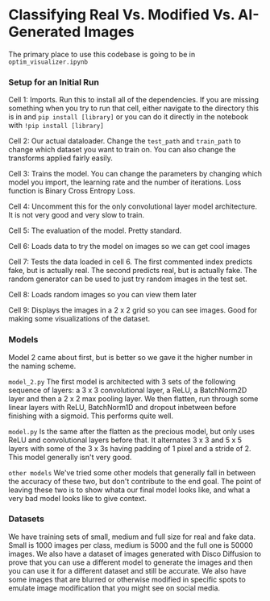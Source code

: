 # Classifying Real Vs. Modified Vs. AI-Generated Images

The primary place to use this codebase is going to be in ```optim_visualizer.ipynb```

### Setup for an Initial Run

Cell 1: Imports. Run this to install all of the dependencies. If you are missing something when you try to run that cell, either navigate to the directory this is in and ```pip install [library]``` or you can do it directly in the notebook with ```!pip install [library]```

Cell 2: Our actual dataloader. Change the ```test_path``` and ```train_path``` to change which dataset you want to train on. You can also change the transforms applied fairly easily.

Cell 3: Trains the model. You can change the parameters by changing which model you import, the learning rate and the number of iterations. Loss function is Binary Cross Entropy Loss.

Cell 4: Uncomment this for the only convolutional layer model architecture. It is not very good and very slow to train.

Cell 5: The evaluation of the model. Pretty standard.

Cell 6: Loads data to try the model on images so we can get cool images

Cell 7: Tests the data loaded in cell 6. The first commented index predicts fake, but is actually real. The second predicts real, but is actually fake. The random generator can be used to just try random images in the test set.

Cell 8: Loads random images so you can view them later

Cell 9: Displays the images in a 2 x 2 grid so you can see images. Good for making some visualizations of the dataset.

### Models
Model 2 came about first, but is better so we gave it the higher number in the naming scheme.

```model_2.py```
The first model is architected with 3 sets of the following sequence of layers: a 3 x 3 convolutional layer, a ReLU, a BatchNorm2D layer and then a 2 x 2 max pooling layer. We then flatten, run through some linear layers with ReLU, BatchNorm1D and dropout inbetween before finishing with a sigmoid. This performs quite well.

```model.py```
Is the same after the flatten as the precious model, but only uses ReLU and convolutional layers before that. It alternates 3 x 3 and 5 x 5 layers with some of the 3 x 3s having padding of 1 pixel and a stride of 2. This model generally isn't very good.

```other models```
We've tried some other models that generally fall in between the accuracy of these two, but don't contribute to the end goal. The point of leaving these two is to show whata our final model looks like, and what a very bad model looks like to give context.

### Datasets

We have training sets of small, medium and full size for real and fake data. Small is 1000 images per class, medium is 5000 and the full one is 50000 images. We also have a dataset of images generated with Disco Diffusion to prove that you can use a different model to generate the images and then you can use it for a different dataset and still be accurate. We also have some images that are blurred or otherwise modified in specific spots to emulate image modification that you might see on social media.

